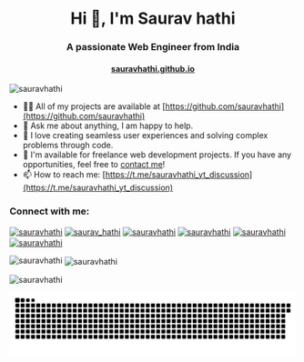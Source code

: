 <h1 align="center">Hi 👋, I'm Saurav hathi</h1>
<h3 align="center">A passionate Web Engineer from India</h3>

<h4 align="center"><a href="https://sauravhathi.github.io/">sauravhathi.github.io</a></h4>

<p align="left"> <img src="https://komarev.com/ghpvc/?username=sauravhathi&label=Profile%20views&color=0e75b6&style=flat" alt="sauravhathi" /> </p>

- 👨‍💻 All of my projects are available at [https://github.com/sauravhathi](https://github.com/sauravhathi)
- 💬 Ask me about anything, I am happy to help.
- 🚀 I love creating seamless user experiences and solving complex problems through code.
- 💼 I'm available for freelance web development projects. If you have any opportunities, feel free to [contact me](https://www.linkedin.com/in/sauravhathi/)!
- 📫 How to reach me: [https://t.me/sauravhathi_yt_discussion](https://t.me/sauravhathi_yt_discussion)

<h3 align="left">Connect with me:</h3>
<p align="left">
<a href="https://linkedin.com/in/sauravhathi" target="blank"><img align="center" src="https://raw.githubusercontent.com/rahuldkjain/github-profile-readme-generator/master/src/images/icons/Social/linked-in-alt.svg" alt="sauravhathi" height="30" width="40" /></a>
<a href="https://instagram.com/saurav_hathi" target="blank"><img align="center" src="https://raw.githubusercontent.com/rahuldkjain/github-profile-readme-generator/master/src/images/icons/Social/instagram.svg" alt="saurav_hathi" height="30" width="40" /></a>
<a href="https://www.youtube.com/@saurav_hathi" target="blank"><img align="center" src="https://raw.githubusercontent.com/rahuldkjain/github-profile-readme-generator/master/src/images/icons/Social/youtube.svg" alt="sauravhathi" height="30" width="40" /></a>
<a href="https://t.me/sauravhathi_yt_discussion" target="blank"><img align="center" src="https://user-images.githubusercontent.com/61316762/191683290-5bbfd5a8-4d59-40ac-b91e-350643ef9ed2.png" alt="sauravhathi" height="30" width="30" /></a>
<a href="https://medium.com/sauravhathi" target="blank"><img align="center" src="https://raw.githubusercontent.com/rahuldkjain/github-profile-readme-generator/master/src/images/icons/Social/medium.svg" alt="sauravhathi" height="30" width="40" /></a>
<a href="https://www.leetcode.com/sauravhathi" target="blank"><img align="center" src="https://raw.githubusercontent.com/rahuldkjain/github-profile-readme-generator/master/src/images/icons/Social/leet-code.svg" alt="sauravhathi" height="30" width="40" /></a>
</p>

<p><img align="left" src="https://github-readme-stats.vercel.app/api/top-langs?username=sauravhathi&show_icons=true&locale=en&layout=compact" alt="sauravhathi" /></p>

<p>&nbsp;<img align="center" src="https://github-readme-stats.vercel.app/api?username=sauravhathi&show_icons=true&locale=en" alt="sauravhathi" /></p>

<p><img align="center" src="https://github-readme-streak-stats.herokuapp.com/?user=sauravhathi&" alt="sauravhathi" /></p>

<picture>
  <source media="(prefers-color-scheme: dark)" srcset="https://github.com/sauravhathi/sauravhathi/blob/output/github-contribution-grid-snake.svg">
  <source media="(prefers-color-scheme: light)" srcset="https://github.com/sauravhathi/sauravhathi/blob/output/github-contribution-grid-snake-dark.svg">
  <img alt="github-snake" src="https://github.com/sauravhathi/sauravhathi/blob/output/github-contribution-grid-snake-dark.svg">
</picture>
